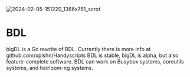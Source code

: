 ![2024-02-05-151220_1366x751_scrot](https://github.com/xplshn/BDL/assets/114888778/547913e0-5d9e-45ba-a1d5-7324c91120aa)
# BDL
bigDL is a Go rewrite of BDL.
Currently there is more info at github.com/xplshn/Handyscripts
BDL is stable, bigDL is alpha, but also feature-complete software. BDL can work on Busybox systems, coreutils systems, and heirloom-ng systems.

